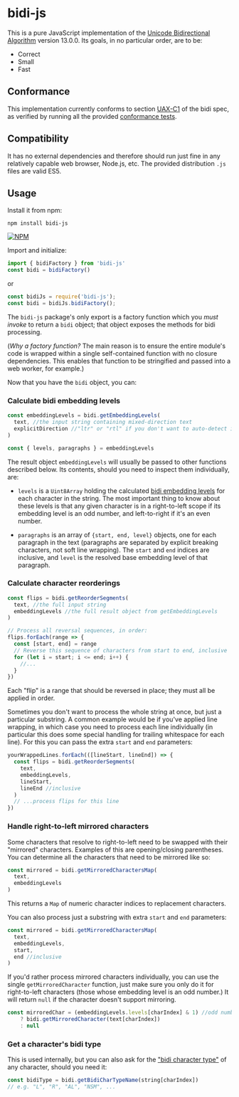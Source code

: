 # bidi-js

This is a pure JavaScript implementation of the [Unicode Bidirectional Algorithm](https://www.unicode.org/reports/tr9/) version 13.0.0. Its goals, in no particular order, are to be:

* Correct
* Small
* Fast


## Conformance

This implementation currently conforms to section [UAX-C1](https://unicode.org/reports/tr9/#C1) of the bidi spec, as verified by running all the provided [conformance tests](https://unicode.org/reports/tr9/#Bidi_Conformance_Testing).

## Compatibility

It has no external dependencies and therefore should run just fine in any relatively capable web browser, Node.js, etc. The provided distribution `.js` files are valid ES5.

## Usage

Install it from npm:

```shell
npm install bidi-js
```

[![NPM](https://nodei.co/npm/bidi-js.png?compact=true)](https://npmjs.org/package/bidi-js)

Import and initialize:

```js
import { bidiFactory } from 'bidi-js'
const bidi = bidiFactory()
```

or

```js
const bidiJs = require('bidi-js');
const bidi = bidiJs.bidiFactory();
```

The `bidi-js` package's only export is a factory function which you _must invoke_ to return a `bidi` object; that object exposes the methods for bidi processing.

(_Why a factory function?_ The main reason is to ensure the entire module's code is wrapped within a single self-contained function with no closure dependencies. This enables that function to be stringified and passed into a web worker, for example.)

Now that you have the `bidi` object, you can:

### Calculate bidi embedding levels

```js
const embeddingLevels = bidi.getEmbeddingLevels(
  text, //the input string containing mixed-direction text
  explicitDirection //"ltr" or "rtl" if you don't want to auto-detect it
)

const { levels, paragraphs } = embeddingLevels
```

The result object `embeddingLevels` will usually be passed to other functions described below. Its contents, should you need to inspect them individually, are:

* `levels` is a `Uint8Array` holding the calculated [bidi embedding levels](https://unicode.org/reports/tr9/#BD2) for each character in the string. The most important thing to know about these levels is that any given character is in a right-to-left scope if its embedding level is an odd number, and left-to-right if it's an even number.

* `paragraphs` is an array of `{start, end, level}` objects, one for each paragraph in the text (paragraphs are separated by explicit breaking characters, not soft line wrapping). The `start` and `end` indices are inclusive, and `level` is the resolved base embedding level of that paragraph.

### Calculate character reorderings

```js
const flips = bidi.getReorderSegments(
  text, //the full input string
  embeddingLevels //the full result object from getEmbeddingLevels
)

// Process all reversal sequences, in order:
flips.forEach(range => {
  const [start, end] = range
  // Reverse this sequence of characters from start to end, inclusive
  for (let i = start; i <= end; i++) {
    //...
  }
})
```

Each "flip" is a range that should be reversed in place; they must all be applied in order.

Sometimes you don't want to process the whole string at once, but just a particular substring. A common example would be if you've applied line wrapping, in which case you need to process each line individually (in particular this does some special handling for trailing whitespace for each line). For this you can pass the extra `start` and `end` parameters:

```js
yourWrappedLines.forEach(([lineStart, lineEnd]) => {
  const flips = bidi.getReorderSegments(
    text,
    embeddingLevels,
    lineStart,
    lineEnd //inclusive
  )
  // ...process flips for this line
})
```

### Handle right-to-left mirrored characters

Some characters that resolve to right-to-left need to be swapped with their "mirrored" characters. Examples of this are opening/closing parentheses. You can determine all the characters that need to be mirrored like so:

```js
const mirrored = bidi.getMirroredCharactersMap(
  text,
  embeddingLevels
)
```

This returns a `Map` of numeric character indices to replacement characters.

You can also process just a substring with extra `start` and `end` parameters:

```js
const mirrored = bidi.getMirroredCharactersMap(
  text,
  embeddingLevels,
  start,
  end //inclusive
)
```

If you'd rather process mirrored characters individually, you can use the single `getMirroredCharacter` function, just make sure you only do it for right-to-left characters (those whose embedding level is an odd number.) It will return `null` if the character doesn't support mirroring.

```js
const mirroredChar = (embeddingLevels.levels[charIndex] & 1) //odd number means RTL
    ? bidi.getMirroredCharacter(text[charIndex])
    : null
```

### Get a character's bidi type

This is used internally, but you can also ask for the ["bidi character type"](https://unicode.org/reports/tr9/#BD1) of any character, should you need it:

```js
const bidiType = bidi.getBidiCharTypeName(string[charIndex])
// e.g. "L", "R", "AL", "NSM", ...
```
